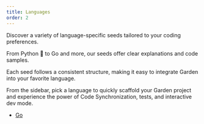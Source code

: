 ```yaml
---
title: Languages
order: 2
---
```


Discover a variety of language-specific seeds tailored to your coding preferences.

From Python 🐍 to Go and more, our seeds offer clear explanations and code samples.

Each seed follows a consistent structure, making it easy to integrate Garden into your favorite language.

From the sidebar, pick a language to quickly scaffold your Garden project and experience the power of Code Synchronization,
tests, and interactive dev mode.

- [Go](./go.md)
